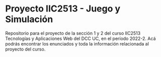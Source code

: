 # Proyecto IIC2513 - Juego y Simulación
Repositorio para el proyecto de la sección 1 y 2 del curso IIC2513 Tecnologías y Aplicaciones Web del DCC UC, en el período 2022-2. Acá podrás encontrar los enunciados y toda la información relacionada al proyecto del curso.


